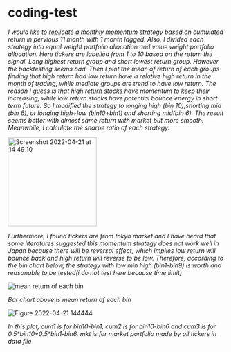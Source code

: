 # coding-test
 *I would like to replicate a monthly momentum strategy based on cumulated 
 return in pervious 11 month with 1 month lagged. Also, I divided each 
 strategy into equal weight portfolio allocation and value weight portfolio allocation. Here tickers are labelled 
 from 1 to 10 based on the return the signal. Long highest return group and 
 short lowest return group. However the backtesting seems bad. Then I plot 
 the mean of return of each groups finding that high return had low return 
 have a relative high return in the month of trading, while mediate  groups
 are trend to have low return. The reason I guess is that high return stocks
 have momentum to keep their increasing, while low return stocks have
 potential bounce energy in short term future. So I modified the strategy to 
 longing high (bin 10),shorting mid (bin 6), or longing high+low (bin10+bin1)
 and shorting mid(bin 6). The result seems better with almost same return with market but more smooth. Meanwhile, I calculate the sharpe ratio of each strategy.*
 
 <img width="205" alt="Screenshot 2022-04-21 at 14 49 10" src="https://user-images.githubusercontent.com/99357310/164391492-2ab5e7ab-20ea-45a3-9f9d-17b4d72002af.png">

 *Furthermore, I found tickers are from tokyo market and I have heard that some 
 literatures suggested this momentum strategy does not work well in Japan because there will be reversal effect, which implies low return will bounce back and high return will reverse to be low. Therefore, according to the bin chart below, the strategy with low min high (bin1-bin9) is worth and reasonable to be tested(i do not test here because time limit)*
 
![mean return of each bin](https://user-images.githubusercontent.com/99357310/164297863-f5a30420-f17e-4daf-9175-e621d75c5740.png)

*Bar chart above is mean return of each bin*

![Figure 2022-04-21 144444](https://user-images.githubusercontent.com/99357310/164390813-a4f21f42-6f0c-4652-8f2f-074d5cc2946b.png)


*In this plot, cum1 is for bin10-bin1, cum2 is for bin10-bin6 and cum3 is for 0.5\*bin10+0.5\*bin1-bin6. mkt is for market portfolio made by all tickers in 
data file*
